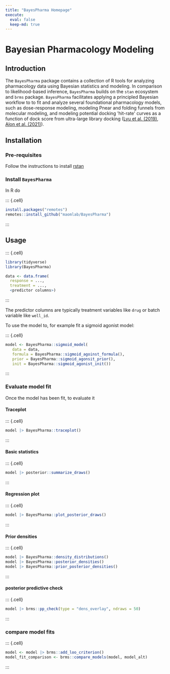```yaml
---
title: "BayesPharma Homepage"
execute:
  eval: false
  keep-md: true
---
```





# Bayesian Pharmacology Modeling

Introduction
------------
The `BayesPharma` package contains a collection of R tools for analyzing
pharmacology data using Bayesian statistics and modeling. In comparison to
likelihood-based inference, `BayesPharma` builds on the `stan` ecosystem and
`brms` package. `BayesPharma` facilitates applying a principled Bayesian
workflow to to fit and analyze several foundational pharmacology models, such as
dose-response modeling, modeling Pnear and folding funnels from molecular
modeling, and modeling potential docking 'hit-rate' curves as a function of dock
score from ultra-large library docking
([Lyu et al. (2019)](https://www.nature.com/articles/s41586-019-0917-9),
[Alon et al. (2021)](https://www.nature.com/articles/s41586-021-04175-x)). 

Installation
------------

### Pre-requisites
Follow the instructions to install [rstan](https://github.com/stan-dev/rstan/wiki/RStan-Getting-Started)

### Install `BayesPharma`
In R do

::: {.cell}

```{.r .cell-code}
install.packages("remotes")
remotes::install_github("maomlab/BayesPharma")
```
:::


Usage
-----

::: {.cell}

```{.r .cell-code}
library(tidyverse)
library(BayesPharma)

data <- data.frame(
  response = ...,
  treatment = ...,
  <predictor columns>)
```
:::

The predictor columns are typically treatment variables like `drug` or batch
variable like `well_id`.

To use the model to, for example fit a sigmoid agonist model:

::: {.cell}

```{.r .cell-code}
model <- BayesPharma::sigmoid_model(
   data = data,
   formula = BayesPharma::sigmoid_agoinst_formula(),
   prior = BayesPharma::sigmoid_agonsit_prior(),
   init = BayesPharma::sigmoid_agonist_init())
```
:::

### Evaluate model fit

Once the model has been fit, to evaluate it 

#### Traceplot

::: {.cell}

```{.r .cell-code}
model |> BayesPharma::traceplot()
```
:::

#### Basic statistics

::: {.cell}

```{.r .cell-code}
model |> posterior::summarize_draws()
```
:::

#### Regression plot

::: {.cell}

```{.r .cell-code}
model |> BayesPharma::plot_posterior_draws()
```
:::

#### Prior densities

::: {.cell}

```{.r .cell-code}
model |> BayesPharma::density_distributions()
model |> BayesPharma::posterior_densities()
model |> BayesPharma::prior_posterior_densities()
```
:::

#### posterior predictive check

::: {.cell}

```{.r .cell-code}
model |> brms::pp_check(type = "dens_overlay", ndraws = 50)
```
:::


### compare model fits

::: {.cell}

```{.r .cell-code}
model <- model |> brms::add_loo_criterion()
model_fit_comparison <- brms::compare_models(model, model_alt)
```
:::
